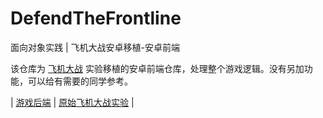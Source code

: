 # DefendTheFrontline
面向对象实践 | 飞机大战安卓移植-安卓前端

该仓库为 [飞机大战](https://github.com/efJerryYang/AircraftWar) 实验移植的安卓前端仓库，处理整个游戏逻辑。没有另加功能，可以给有需要的同学参考。

| [游戏后端](https://github.com/efJerryYang/defend-the-frontline-backend/blob/main/README.md)
| [原始飞机大战实验](https://github.com/efJerryYang/AircraftWar)
|
